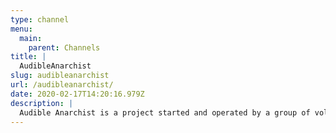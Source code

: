 ```yaml
---
type: channel
menu:
  main:
    parent: Channels
title: |
  AudibleAnarchist
slug: audibleanarchist
url: /audibleanarchist/
date: 2020-02-17T14:20:16.979Z
description: |
  Audible Anarchist is a project started and operated by a group of volunteers that seek to bring important anarchist texts to the audio format.
---
```


